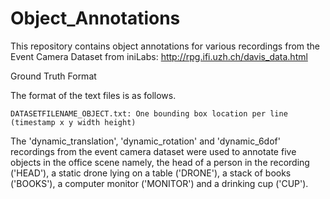 # Object_Annotations
This repository contains object annotations for various recordings from the Event Camera Dataset from iniLabs: http://rpg.ifi.uzh.ch/davis_data.html

Ground Truth Format

The format of the text files is as follows.

    DATASETFILENAME_OBJECT.txt: One bounding box location per line (timestamp x y width height)

The 'dynamic_translation', 'dynamic_rotation' and 'dynamic_6dof' recordings from the event camera dataset were used to annotate  five objects in the office scene namely, the head of a person in the recording ('HEAD'), a static drone lying on a table ('DRONE'), a stack of books ('BOOKS'), a computer monitor ('MONITOR') and a drinking cup ('CUP'). 

